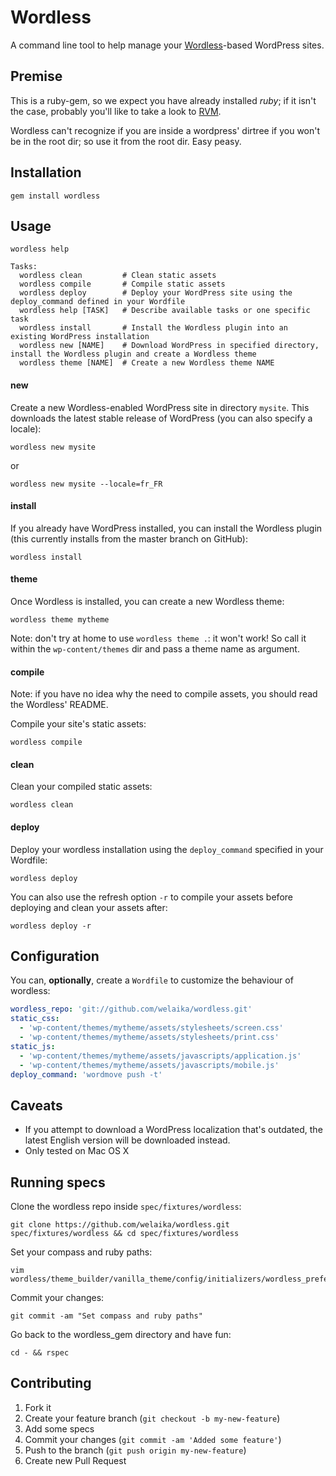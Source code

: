 # Wordless

A command line tool to help manage your [Wordless](http://welaika.github.com/wordless/)-based WordPress sites.

## Premise

This is a ruby-gem, so we expect you have already installed _ruby_; if it isn't
the case, probably you'll like to take a look to [RVM](http://rvm.io).

Wordless can't recognize if you are inside a wordpress' dirtree if you won't
be in the root dir; so use it from the root dir. Easy peasy.

## Installation


    gem install wordless

## Usage

    wordless help

    Tasks:
      wordless clean         # Clean static assets
      wordless compile       # Compile static assets
      wordless deploy        # Deploy your WordPress site using the deploy_command defined in your Wordfile
      wordless help [TASK]   # Describe available tasks or one specific task
      wordless install       # Install the Wordless plugin into an existing WordPress installation
      wordless new [NAME]    # Download WordPress in specified directory, install the Wordless plugin and create a Wordless theme
      wordless theme [NAME]  # Create a new Wordless theme NAME

#### new

Create a new Wordless-enabled WordPress site in directory `mysite`. This downloads the latest stable release of WordPress (you can also specify a locale):

    wordless new mysite

or

    wordless new mysite --locale=fr_FR

#### install

If you already have WordPress installed, you can install the Wordless plugin (this currently installs from the master branch on GitHub):

    wordless install

#### theme

Once Wordless is installed, you can create a new Wordless theme:

    wordless theme mytheme

Note: don't try at home to use `wordless theme .`: it won't work! So call it within
the `wp-content/themes` dir and pass a theme name as argument.

#### compile

Note: if you have no idea why the need to compile assets, you should read the
Wordless' README.

Compile your site's static assets:

    wordless compile

#### clean

Clean your compiled static assets:

    wordless clean

#### deploy

Deploy your wordless installation using the `deploy_command` specified in your Wordfile:

    wordless deploy

You can also use the refresh option `-r` to compile your assets before deploying and clean your assets after:

    wordless deploy -r

## Configuration

You can, **optionally**, create a `Wordfile` to customize the behaviour of wordless:

```yaml
wordless_repo: 'git://github.com/welaika/wordless.git'
static_css:
  - 'wp-content/themes/mytheme/assets/stylesheets/screen.css'
  - 'wp-content/themes/mytheme/assets/stylesheets/print.css'
static_js:
  - 'wp-content/themes/mytheme/assets/javascripts/application.js'
  - 'wp-content/themes/mytheme/assets/javascripts/mobile.js'
deploy_command: 'wordmove push -t'
```

## Caveats

- If you attempt to download a WordPress localization that's outdated, the latest English version will be downloaded instead.
- Only tested on Mac OS X

## Running specs

Clone the wordless repo inside `spec/fixtures/wordless`:

    git clone https://github.com/welaika/wordless.git spec/fixtures/wordless && cd spec/fixtures/wordless

Set your compass and ruby paths:

    vim wordless/theme_builder/vanilla_theme/config/initializers/wordless_preferences.php

Commit your changes:

    git commit -am "Set compass and ruby paths"

Go back to the wordless_gem directory and have fun:

    cd - && rspec

## Contributing

1. Fork it
2. Create your feature branch (`git checkout -b my-new-feature`)
3. Add some specs
4. Commit your changes (`git commit -am 'Added some feature'`)
5. Push to the branch (`git push origin my-new-feature`)
6. Create new Pull Request
